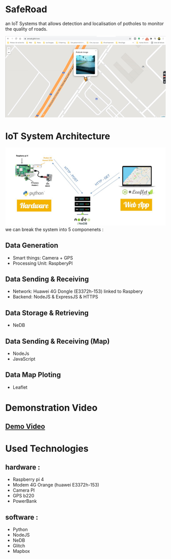 # SafeRoad

an IoT Systems that allows detection and localisation of potholes to monitor the quality of roads.

![Web Application](./assets/amsa6-pothole-detection.jpg)

# IoT System Architecture

![IoT System Architecture](./assets/iot-app-architecture.jpg)
we can break the system into 5 componenets :

## Data Generation

- Smart things: Camera + GPS
- Processing Unit: RaspberyPI

## Data Sending & Receiving

- Network: Huawei 4G Dongle (E3372h-153) linked to Raspbery
- Backend: NodeJS & ExpressJS & HTTPS

## Data Storage & Retrieving

- NeDB

## Data Sending & Receiving (Map)

- NodeJs
- JavaScript

## Data Map Ploting

- Leaflet

# Demonstration Video

## [Demo Video](https://drive.google.com/file/d/1cuEcpcOaUutxG1opQEddCqUB-Nxv5CWZ/view?usp=sharing)

# Used Technologies

## hardware :

- Raspberry pi 4
- Modem 4G Orange (huawei E3372h-153)
- Camera PI
- GPS b220
- PowerBank

## software :

- Python
- NodeJS
- NeDB
- Glitch
- Mapbox
